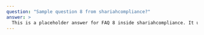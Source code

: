 ```yaml
---
question: "Sample question 8 from shariahcompliance?"
answer: >
  This is a placeholder answer for FAQ 8 inside shariahcompliance. It uses proper YAML block formatting to avoid any parsing issues.
---
```

